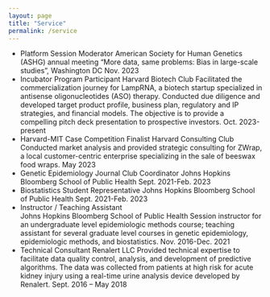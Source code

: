 ```yaml
---
layout: page
title: "Service"
permalink: /service
---
```


- Platform Session Moderator
American Society for Human Genetics (ASHG) annual meeting 
“More data, same problems: Bias in large-scale studies”, Washington DC	Nov. 2023
- Incubator Program Participant
Harvard Biotech Club
Facilitated the commercialization journey for LampRNA, a biotech startup specialized in antisense oligonucleotides (ASO) therapy. Conducted due diligence and developed target product profile, business plan, regulatory and IP strategies, and financial models. The objective is to provide a compelling pitch deck presentation to prospective investors. 	Oct. 2023-present
- Harvard-MIT Case Competition Finalist 
Harvard Consulting Club
Conducted market analysis and provided strategic consulting for ZWrap, a local customer-centric enterprise specializing in the sale of beeswax food wraps.	May 2023
- Genetic Epidemiology Journal Club Coordinator
Johns Hopkins Bloomberg School of Public Health	Sept. 2021-Feb. 2023
- Biostatistics Student Representative 
Johns Hopkins Bloomberg School of Public Health 		Sept. 2021-Feb. 2023
- Instructor / Teaching Assistant  
Johns Hopkins Bloomberg School of Public Health
Session instructor for an undergraduate level epidemiologic methods course; teaching assistant for several graduate level courses in genetic epidemiology, epidemiologic methods, and biostatistics. 	Nov. 2016-Dec. 2021
- Technical Consultant
Renalert LLC
Provided technical expertise to facilitate data quality control, analysis, and development of predictive algorithms. The data was collected from patients at high risk for acute kidney injury using a real-time urine analysis device developed by Renalert.	Sept. 2016 – May 2018

